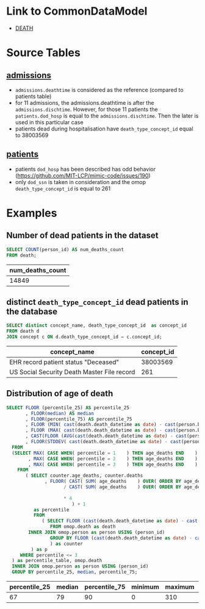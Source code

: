 # Link to CommonDataModel
- [DEATH](https://github.com/OHDSI/CommonDataModel/wiki/DEATH)

# Source Tables

## [admissions](https://mimic.physionet.org/mimictables/admissions/)

- `admissions.deathtime` is considered as the reference (compared to patients table)
- for 11 admissions, the admissions.deathtime is after the `admissions.dischtime`. 
  However, for those 11 patients the `patients.dod_hosp` is equal to the `admissions.dischtime`. Then the later is used in this particular case
- patients dead during hospitalisation have `death_type_concept_id` equal to 38003569

## [patients](https://mimic.physionet.org/mimictables/patients/)

- patients `dod_hosp` has been described has odd behavior (https://github.com/MIT-LCP/mimic-code/issues/190)
- only `dod_ssn` is taken in consideration and the omop `death_type_concept_id` is equal to 261

# Examples

## Number of dead patients in the dataset

``` sql
SELECT COUNT(person_id) AS num_deaths_count
FROM death;
```
| num_deaths_count |
|------------------|
|            14849|

## distinct `death_type_concept_id` dead patients in the database

``` sql
SELECT distinct concept_name, death_type_concept_id  as concept_id
FROM death d
JOIN concept c ON d.death_type_concept_id = c.concept_id;
```
|                concept_name                 | concept_id |
|---------------------------------------------|------------|
| EHR record patient status "Deceased"        |   38003569|
| US Social Security Death Master File record |        261|

## Distribution of age of death

``` sql
SELECT FLOOR (percentile_25) AS percentile_25
       , FLOOR(median) AS median
       , FLOOR(percentile_75) AS percentile_75
       , FLOOR (MIN( cast(death.death_datetime as date) - cast(person.birth_datetime as date)  )  / 365.242  )    AS minimum
       , FLOOR (MAX( cast(death.death_datetime as date) - cast(person.birth_datetime as date)  )  / 365.242  )    AS maximum
       , CAST(FLOOR (AVG(cast(death.death_datetime as date) - cast(person.birth_datetime as date))  / 365.242 ) AS INTEGER)   AS mean
       , FLOOR(STDDEV( cast(death.death_datetime as date) - cast(person.birth_datetime as date)  )  / 365.242  ) AS stddev
  FROM
  (SELECT MAX( CASE WHEN( percentile = 1    ) THEN age_deaths END    ) AS percentile_25
        , MAX( CASE WHEN( percentile = 2    ) THEN age_deaths END    ) AS median
        , MAX( CASE WHEN( percentile = 3    ) THEN age_deaths END    ) AS percentile_75
    FROM
       ( SELECT counter.age_deaths, counter.deaths
              , FLOOR( CAST( SUM( age_deaths    ) OVER( ORDER BY age_deaths ROWS UNBOUNDED PRECEDING    ) AS DECIMAL    )
                     / CAST( SUM( age_deaths    ) OVER( ORDER BY age_deaths ROWS BETWEEN UNBOUNDED PRECEDING
                                                                        AND UNBOUNDED FOLLOWING    )  AS DECIMAL    )
                     * 4
                        ) + 1
          as percentile
          FROM
             ( SELECT FLOOR (cast(death.death_datetime as date) - cast(person.birth_datetime as date))  / 365.242 as age_deaths, count(*) AS deaths
                FROM omop.death as death
		INNER JOIN omop.person as person USING (person_id)
                GROUP BY FLOOR (cast(death.death_datetime as date) - cast(person.birth_datetime as date))
                ) as counter
         ) as p
     WHERE percentile <= 3
  ) as percentile_table, omop.death
  INNER JOIN omop.person as person USING (person_id)
  GROUP BY percentile_25, median, percentile_75;
```
| percentile_25 | median | percentile_75 | minimum | maximum | mean | stddev |
|---------------|--------|---------------|---------|---------|------|--------|
|            67 |     79 |            90 |       0 |     310 |   91 |     68|
